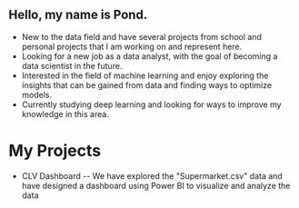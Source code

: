 ## **Hello, my name is Pond.**

- New to the data field and have several projects from school and personal projects that I am working on and represent here. <br/>
- Looking for a new job as a data analyst, with the goal of becoming a data scientist in the future. <br/>
- Interested in the field of machine learning and enjoy exploring the insights that can be gained from data and finding ways to optimize models. <br/>
- Currently studying deep learning and looking for ways to improve my knowledge in this area. <br/>
 
# My Projects
- CLV Dashboard
-- We have explored the "Supermarket.csv" data and have designed a dashboard using Power BI to visualize and analyze the data
